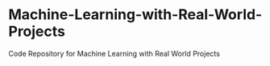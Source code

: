 # Machine-Learning-with-Real-World-Projects
Code Repository for Machine Learning with Real World Projects
